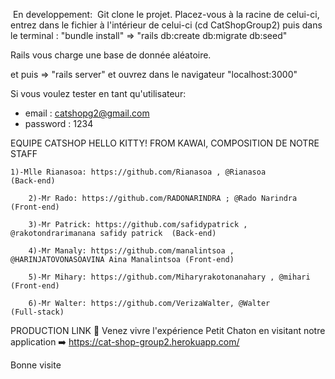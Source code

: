 
​
En developpement:
​
Git clone le projet. Placez-vous à la racine de celui-ci, entrez dans le fichier à l'intérieur de celui-ci (cd CatShopGroup2) puis dans le terminal : "bundle install" => "rails db:create db:migrate db:seed" 
​

Rails vous charge une base de donnée aléatoire.
​

et puis => "rails server" et ouvrez dans le navigateur "localhost:3000"
​
​


Si vous voulez tester en tant qu'utilisateur:
​
* email  : catshopg2@gmail.com 
* password  : 1234
​


EQUIPE CATSHOP HELLO KITTY! FROM KAWAI, COMPOSITION DE NOTRE STAFF

    1)-Mlle Rianasoa: https://github.com/Rianasoa , @Rianasoa                             (Back-end) 
    
        2)-Mr Rado: https://github.com/RADONARINDRA ; @Rado Narindra                          (Front-end)
        
        3)-Mr Patrick: https://github.com/safidypatrick , @rakotondrarimanana safidy patrick  (Back-end)
        
        4)-Mr Manaly: https://github.com/manalintsoa , @HARINJATOVONASOAVINA Aina Manalintsoa (Front-end)
        
        5)-Mr Mihary: https://github.com/Miharyrakotonanahary , @mihari                       (Front-end)
        
        6)-Mr Walter: https://github.com/VerizaWalter, @Walter                                (Full-stack)
        
PRODUCTION LINK
🔆 Venez vivre l'expérience Petit Chaton en visitant notre application ➡️ https://cat-shop-group2.herokuapp.com/ 


Bonne visite
